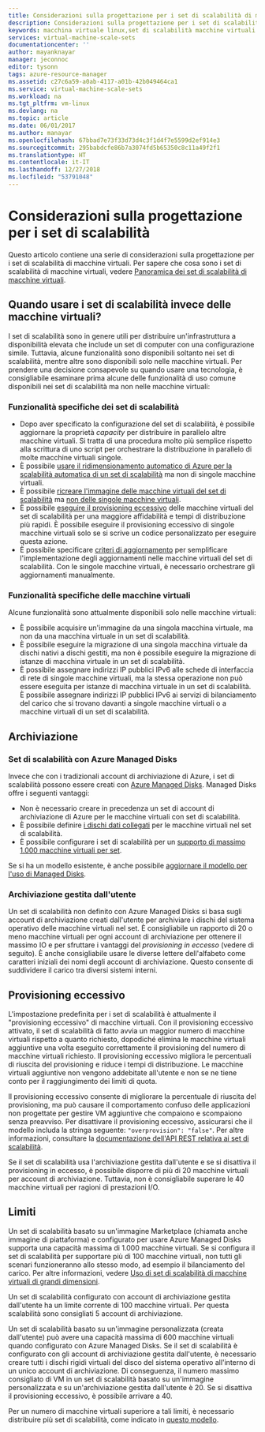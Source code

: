 ```yaml
---
title: Considerazioni sulla progettazione per i set di scalabilità di macchine virtuali di Azure | Microsoft Docs
description: Considerazioni sulla progettazione per i set di scalabilità di macchine virtuali di Azure
keywords: macchina virtuale linux,set di scalabilità macchine virtuali
services: virtual-machine-scale-sets
documentationcenter: ''
author: mayanknayar
manager: jeconnoc
editor: tysonn
tags: azure-resource-manager
ms.assetid: c27c6a59-a0ab-4117-a01b-42b049464ca1
ms.service: virtual-machine-scale-sets
ms.workload: na
ms.tgt_pltfrm: vm-linux
ms.devlang: na
ms.topic: article
ms.date: 06/01/2017
ms.author: manayar
ms.openlocfilehash: 67bbad7e73f33d73d4c3f1d4f7e5599d2ef914e3
ms.sourcegitcommit: 295babdcfe86b7a3074fd5b65350c8c11a49f2f1
ms.translationtype: HT
ms.contentlocale: it-IT
ms.lasthandoff: 12/27/2018
ms.locfileid: "53791048"
---
```

# <a name="design-considerations-for-scale-sets"></a>Considerazioni sulla progettazione per i set di scalabilità
Questo articolo contiene una serie di considerazioni sulla progettazione per i set di scalabilità di macchine virtuali. Per sapere che cosa sono i set di scalabilità di macchine virtuali, vedere [Panoramica dei set di scalabilità di macchine virtuali](virtual-machine-scale-sets-overview.md).

## <a name="when-to-use-scale-sets-instead-of-virtual-machines"></a>Quando usare i set di scalabilità invece delle macchine virtuali?
I set di scalabilità sono in genere utili per distribuire un'infrastruttura a disponibilità elevata che include un set di computer con una configurazione simile. Tuttavia, alcune funzionalità sono disponibili soltanto nei set di scalabilità, mentre altre sono disponibili solo nelle macchine virtuali. Per prendere una decisione consapevole su quando usare una tecnologia, è consigliabile esaminare prima alcune delle funzionalità di uso comune disponibili nei set di scalabilità ma non nelle macchine virtuali:

### <a name="scale-set-specific-features"></a>Funzionalità specifiche dei set di scalabilità

- Dopo aver specificato la configurazione del set di scalabilità, è possibile aggiornare la proprietà *capacity* per distribuire in parallelo altre macchine virtuali. Si tratta di una procedura molto più semplice rispetto alla scrittura di uno script per orchestrare la distribuzione in parallelo di molte macchine virtuali singole.
- È possibile [usare il ridimensionamento automatico di Azure per la scalabilità automatica di un set di scalabilità](./virtual-machine-scale-sets-autoscale-overview.md) ma non di singole macchine virtuali.
- È possibile [ricreare l'immagine delle macchine virtuali del set di scalabilità](https://docs.microsoft.com/rest/api/compute/virtualmachinescalesets/reimage) ma [non delle singole macchine virtuali](https://docs.microsoft.com/rest/api/compute/virtualmachines).
- È possibile [eseguire il provisioning eccessivo](https://docs.microsoft.com/azure/virtual-machine-scale-sets/virtual-machine-scale-sets-design-overview#overprovisioning) delle macchine virtuali del set di scalabilità per una maggiore affidabilità e tempi di distribuzione più rapidi. È possibile eseguire il provisioning eccessivo di singole macchine virtuali solo se si scrive un codice personalizzato per eseguire questa azione.
- È possibile specificare [criteri di aggiornamento](./virtual-machine-scale-sets-upgrade-scale-set.md) per semplificare l'implementazione degli aggiornamenti nelle macchine virtuali del set di scalabilità. Con le singole macchine virtuali, è necessario orchestrare gli aggiornamenti manualmente.

### <a name="vm-specific-features"></a>Funzionalità specifiche delle macchine virtuali

Alcune funzionalità sono attualmente disponibili solo nelle macchine virtuali:

- È possibile acquisire un'immagine da una singola macchina virtuale, ma non da una macchina virtuale in un set di scalabilità.
- È possibile eseguire la migrazione di una singola macchina virtuale da dischi nativi a dischi gestiti, ma non è possibile eseguire la migrazione di istanze di macchina virtuale in un set di scalabilità.
- È possibile assegnare indirizzi IP pubblici IPv6 alle schede di interfaccia di rete di singole macchine virtuali, ma la stessa operazione non può essere eseguita per istanze di macchina virtuale in un set di scalabilità. È possibile assegnare indirizzi IP pubblici IPv6 ai servizi di bilanciamento del carico che si trovano davanti a singole macchine virtuali o a macchine virtuali di un set di scalabilità.

## <a name="storage"></a>Archiviazione

### <a name="scale-sets-with-azure-managed-disks"></a>Set di scalabilità con Azure Managed Disks
Invece che con i tradizionali account di archiviazione di Azure, i set di scalabilità possono essere creati con [Azure Managed Disks](../virtual-machines/windows/managed-disks-overview.md). Managed Disks offre i seguenti vantaggi:
- Non è necessario creare in precedenza un set di account di archiviazione di Azure per le macchine virtuali con set di scalabilità.
- È possibile definire [i dischi dati collegati](virtual-machine-scale-sets-attached-disks.md) per le macchine virtuali nel set di scalabilità.
- È possibile configurare i set di scalabilità per un [supporto di massimo 1.000 macchine virtuali per set](virtual-machine-scale-sets-placement-groups.md). 

Se si ha un modello esistente, è anche possibile [aggiornare il modello per l'uso di Managed Disks](virtual-machine-scale-sets-convert-template-to-md.md).

### <a name="user-managed-storage"></a>Archiviazione gestita dall'utente
Un set di scalabilità non definito con Azure Managed Disks si basa sugli account di archiviazione creati dall'utente per archiviare i dischi del sistema operativo delle macchine virtuali nel set. È consigliabile un rapporto di 20 o meno macchine virtuali per ogni account di archiviazione per ottenere il massimo IO e per sfruttare i vantaggi del _provisioning in eccesso_ (vedere di seguito). È anche consigliabile usare le diverse lettere dell'alfabeto come caratteri iniziali dei nomi degli account di archiviazione. Questo consente di suddividere il carico tra diversi sistemi interni. 


## <a name="overprovisioning"></a>Provisioning eccessivo
L'impostazione predefinita per i set di scalabilità è attualmente il "provisioning eccessivo" di macchine virtuali. Con il provisioning eccessivo attivato, il set di scalabilità di fatto avvia un maggior numero di macchine virtuali rispetto a quanto richiesto, dopodiché elimina le macchine virtuali aggiuntive una volta eseguito correttamente il provisioning del numero di macchine virtuali richiesto. Il provisioning eccessivo migliora le percentuali di riuscita del provisioning e riduce i tempi di distribuzione. Le macchine virtuali aggiuntive non vengono addebitate all'utente e non se ne tiene conto per il raggiungimento dei limiti di quota.

Il provisioning eccessivo consente di migliorare la percentuale di riuscita del provisioning, ma può causare il comportamento confuso delle applicazioni non progettate per gestire VM aggiuntive che compaiono e scompaiono senza preavviso. Per disattivare il provisioning eccessivo, assicurarsi che il modello includa la stringa seguente: `"overprovision": "false"`. Per altre informazioni, consultare la [documentazione dell'API REST relativa ai set di scalabilità](/rest/api/virtualmachinescalesets/create-or-update-a-set).

Se il set di scalabilità usa l'archiviazione gestita dall'utente e se si disattiva il provisioning in eccesso, è possibile disporre di più di 20 macchine virtuali per account di archiviazione. Tuttavia, non è consigliabile superare le 40 macchine virtuali per ragioni di prestazioni I/O. 

## <a name="limits"></a>Limiti
Un set di scalabilità basato su un'immagine Marketplace (chiamata anche immagine di piattaforma) e configurato per usare Azure Managed Disks supporta una capacità massima di 1.000 macchine virtuali. Se si configura il set di scalabilità per supportare più di 100 macchine virtuali, non tutti gli scenari funzioneranno allo stesso modo, ad esempio il bilanciamento del carico. Per altre informazioni, vedere [Uso di set di scalabilità di macchine virtuali di grandi dimensioni](virtual-machine-scale-sets-placement-groups.md). 

Un set di scalabilità configurato con account di archiviazione gestita dall'utente ha un limite corrente di 100 macchine virtuali. Per questa scalabilità sono consigliati 5 account di archiviazione.

Un set di scalabilità basato su un'immagine personalizzata (creata dall'utente) può avere una capacità massima di 600 macchine virtuali quando configurato con Azure Managed Disks. Se il set di scalabilità è configurato con gli account di archiviazione gestita dall'utente, è necessario creare tutti i dischi rigidi virtuali del disco del sistema operativo all'interno di un unico account di archiviazione. Di conseguenza, il numero massimo consigliato di VM in un set di scalabilità basato su un'immagine personalizzata e su un'archiviazione gestita dall'utente è 20. Se si disattiva il provisioning eccessivo, è possibile arrivare a 40.

Per un numero di macchine virtuali superiore a tali limiti, è necessario distribuire più set di scalabilità, come indicato in [questo modello](https://github.com/Azure/azure-quickstart-templates/tree/master/301-custom-images-at-scale).

